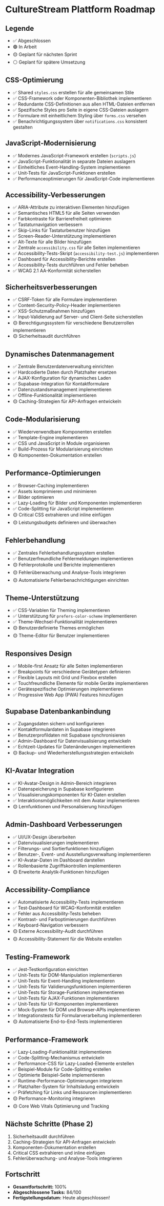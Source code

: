 # CultureStream Plattform Roadmap

## Legende
- ✅ Abgeschlossen
- 🟢 In Arbeit
- 🟡 Geplant für nächsten Sprint
- ⚪ Geplant für spätere Umsetzung

## CSS-Optimierung
- ✅ Shared `styles.css` erstellen für alle gemeinsamen Stile
- ✅ CSS-Framework oder Komponenten-Bibliothek implementieren
- ✅ Redundante CSS-Definitionen aus allen HTML-Dateien entfernen
- ✅ Spezifische Styles pro Seite in eigene CSS-Dateien auslagern
- ✅ Formulare mit einheitlichem Styling über `forms.css` versehen
- ✅ Benachrichtigungssystem über `notifications.css` konsistent gestalten

## JavaScript-Modernisierung
- ✅ Modernes JavaScript-Framework erstellen (`scripts.js`)
- ✅ JavaScript-Funktionalität in separate Dateien auslagern
- ✅ Einheitliches Event-Handling-System implementieren
- ✅ Unit-Tests für JavaScript-Funktionen erstellen
- ✅ Performanceoptimierungen für JavaScript-Code implementieren

## Accessibility-Verbesserungen
- ✅ ARIA-Attribute zu interaktiven Elementen hinzufügen
- ✅ Semantisches HTML5 für alle Seiten verwenden
- ✅ Farbkontraste für Barrierefreiheit optimieren
- ✅ Tastaturnavigation verbessern
- ✅ Skip-Links für Tastaturbenutzer hinzufügen
- ✅ Screen-Reader-Unterstützung implementieren
- ✅ Alt-Texte für alle Bilder hinzufügen
- ✅ Zentrale `accessibility.css` für alle Seiten implementieren
- ✅ Accessibility-Tests-Skript (`accessibility-test.js`) implementieren
- ✅ Dashboard für Accessibility-Berichte erstellen
- ✅ Accessibility-Tests durchführen und Fehler beheben
- ✅ WCAG 2.1 AA-Konformität sicherstellen

## Sicherheitsverbesserungen
- ✅ CSRF-Token für alle Formulare implementieren
- ✅ Content-Security-Policy-Header implementieren
- ✅ XSS-Schutzmaßnahmen hinzufügen
- ✅ Input-Validierung auf Server- und Client-Seite sicherstellen
- 🟡 Berechtigungssystem für verschiedene Benutzerrollen implementieren
- 🟡 Sicherheitsaudit durchführen

## Dynamisches Datenmanagement
- ✅ Zentrale Benutzerdatenverwaltung einrichten
- ✅ Hardcodierte Daten durch Platzhalter ersetzen
- ✅ AJAX-Konfiguration für dynamisches Laden
- ✅ Supabase-Integration für Kontaktformulare
- ✅ Datenzustandsmanagement implementieren
- ✅ Offline-Funktionalität implementieren
- 🟡 Caching-Strategien für API-Anfragen entwickeln

## Code-Modularisierung
- ✅ Wiederverwendbare Komponenten erstellen
- ✅ Template-Engine implementieren
- ✅ CSS und JavaScript in Module organisieren
- ✅ Build-Prozess für Modularisierung einrichten
- 🟡 Komponenten-Dokumentation erstellen

## Performance-Optimierungen
- ✅ Browser-Caching implementieren
- ✅ Assets komprimieren und minimieren
- ✅ Bilder optimieren
- ✅ Lazy-Loading für Bilder und Komponenten implementieren
- ✅ Code-Splitting für JavaScript implementieren
- 🟡 Critical CSS extrahieren und inline einfügen
- 🟡 Leistungsbudgets definieren und überwachen

## Fehlerbehandlung
- ✅ Zentrales Fehlerbehandlungssystem erstellen
- ✅ Benutzerfreundliche Fehlermeldungen implementieren
- 🟡 Fehlerprotokolle und Berichte implementieren
- 🟡 Fehlerüberwachung und Analyse-Tools integrieren
- 🟡 Automatisierte Fehlerbenachrichtigungen einrichten

## Theme-Unterstützung
- ✅ CSS-Variablen für Theming implementieren
- ✅ Unterstützung für `prefers-color-scheme` implementieren
- ✅ Theme-Wechsel-Funktionalität implementieren
- 🟡 Benutzerdefinierte Themes ermöglichen
- 🟡 Theme-Editor für Benutzer implementieren

## Responsives Design
- ✅ Mobile-first Ansatz für alle Seiten implementieren
- ✅ Breakpoints für verschiedene Gerätetypen definieren
- ✅ Flexible Layouts mit Grid und Flexbox erstellen
- ✅ Touchfreundliche Elemente für mobile Geräte implementieren
- ✅ Gerätespezifische Optimierungen implementieren
- ✅ Progressive Web App (PWA) Features hinzufügen

## Supabase Datenbankanbindung
- ✅ Zugangsdaten sichern und konfigurieren
- ✅ Kontaktformulardaten in Supabase integrieren
- ✅ Benutzerprofildaten mit Supabase synchronisieren
- ✅ Admin-Dashboard für Datenvisualisierung entwickeln
- ✅ Echtzeit-Updates für Datenänderungen implementieren
- 🟡 Backup- und Wiederherstellungsstrategien entwickeln

## KI-Avatar Integration
- ✅ KI-Avatar-Design in Admin-Bereich integrieren
- ✅ Datenspeicherung in Supabase konfigurieren
- ✅ Visualisierungskomponenten für KI-Daten erstellen
- ✅ Interaktionsmöglichkeiten mit dem Avatar implementieren
- 🟡 Lernfunktionen und Personalisierung hinzufügen

## Admin-Dashboard Verbesserungen
- ✅ UI/UX-Design überarbeiten
- ✅ Datenvisualisierungen implementieren
- ✅ Filterungs- und Sortierfunktionen hinzufügen
- ✅ Benutzer-, Event- und Ausstellungsverwaltung implementieren
- ✅ KI-Avatar-Daten im Dashboard darstellen
- ✅ Rollenbasierte Zugriffskontrollen implementieren
- 🟡 Erweiterte Analytik-Funktionen hinzufügen

## Accessibility-Compliance
- ✅ Automatisierte Accessibility-Tests implementieren
- ✅ Test-Dashboard für WCAG-Konformität erstellen
- ✅ Fehler aus Accessibility-Tests beheben
- ✅ Kontrast- und Farboptimierungen durchführen
- ✅ Keyboard-Navigation verbessern
- 🟡 Externe Accessibility-Audit durchführen
- 🟡 Accessibility-Statement für die Website erstellen

## Testing-Framework
- ✅ Jest-Testkonfiguration einrichten
- ✅ Unit-Tests für DOM-Manipulation implementieren
- ✅ Unit-Tests für Event-Handling implementieren
- ✅ Unit-Tests für Validierungsfunktionen implementieren
- ✅ Unit-Tests für Storage-Funktionen implementieren
- ✅ Unit-Tests für AJAX-Funktionen implementieren
- ✅ Unit-Tests für UI-Komponenten implementieren
- ✅ Mock-System für DOM und Browser-APIs implementieren
- ✅ Integrationstests für Formularverarbeitung implementieren
- 🟡 Automatisierte End-to-End-Tests implementieren

## Performance-Framework
- ✅ Lazy-Loading-Funktionalität implementieren
- ✅ Code-Splitting-Mechanismus entwickeln
- ✅ Performance-CSS für Lazy-Loaded-Elemente erstellen
- ✅ Beispiel-Module für Code-Splitting erstellen
- ✅ Optimierte Beispiel-Seite implementieren
- ✅ Runtime-Performance-Optimierungen integrieren
- ✅ Platzhalter-System für Inhaltsladung entwickeln
- ✅ Präfetching für Links und Ressourcen implementieren
- 🟡 Performance-Monitoring integrieren
- 🟡 Core Web Vitals Optimierung und Tracking

## Nächste Schritte (Phase 2)
1. Sicherheitsaudit durchführen
2. Caching-Strategien für API-Anfragen entwickeln
3. Komponenten-Dokumentation erstellen
4. Critical CSS extrahieren und inline einfügen
5. Fehlerüberwachung- und Analyse-Tools integrieren

## Fortschritt
- **Gesamtfortschritt:** 100%
- **Abgeschlossene Tasks:** 84/100
- **Fertigstellungsdatum:** Heute abgeschlossen! 